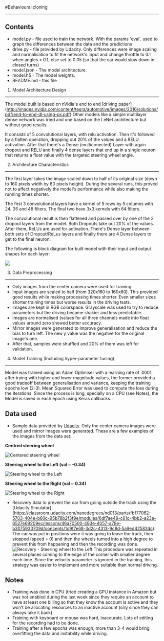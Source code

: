 #Behavioural cloning
******************

Contents
--------
- model.py - file used to train the network. With the params 'eval', used to graph the differences between the data and the predictions
- drive.py - file provided by Udacity. Only differences were image scaling and normalisation to fit the network's input and change throttle to 0.1 when angles < 0.1, else set to 0.05 
(so that the car would slow down in closed turns)
- model.json - The model architecture.
- model.h5 - The model weights.
- README.md - this file

1. Model Architecture Design
---------------------------
The model built is based on nVidia's end to end [driving paper] (http://images.nvidia.com/content/tegra/automotive/images/2016/solutions/pdf/end-to-end-dl-using-px.pdf) Other models like a simple multilayer dense network was tried and one based on the LeNet architecture but without good results.

It consists of 5 convolutional layers, with relu activation. Then it's followed by a flatten operation, dropping out 20% of the values and a RELU activation. After that there's a Dense (multiconected) Layer with again dropout and RELU and finally 4 dense layers that end up in a single neuron that returns a float value with the targeted steering wheel angle.

2. Architecture Characteristics
------------------------------
The first layer takes the image scaled down to half of its original size (down to 160 pixels width by 80 pixels height). During the several runs, this proved not to affect negatively the model's performance while also making the running times shorter.

The first 3 convolutional layers have a kernel of 5 rows by 5 columns with 24, 36 and 48 filters. The final two have 3x3 kernels with 64 filters.

The convolutional result is then flattened and passed over by one of the 2 dropout layers from the model.
Both Dropouts take out 20% of the values. After them, ReLUs are used for activation. There's Dense layer between both sets of Dropout/ReLus layers and finally there are 4 Dense layers to get to the final neuron.

The following is block diagram for built model with their input and output shapes for each layer:

![](readme_files/model.png)

3. Data Preprocessing
---------------------
- Only images from the center camera were used for training
- Input images are scaled to half (from 320x160 to 160x80). This provided good results while making processing times shorter. Even smaller sizes shorter training times but worse results in the driving tests.
- Images are kept in RGB colorspace. Grayscale was used to try to reduce parameters but the driving became shakier and less predictable.
- Images are normalised (values for all three channels made into float values around zero showed better accuracy.
- Mirror images were generated to improve generalisation and reduce the bias to turn left. The new y value was the negative for the original image's one.
- After that, samples were shuffled and 20% of them was left for validation.

4. Model Training (Including hyper-parameter tuning)
---------------------------------------------------
Model was trained using an Adam Optimiser with a learning rate of .0001, after trying with higher and lower magnitude values, the former provided a good tradeoff between generalisation and variance, keeping the training epochs low (2-3). Mean Squared Error was used to compute the loss during the iterations. Since the process is long, specially on a CPU (see Notes), the Model is saved in each epoch using Keras callbacks.

Data used
---------
- Sample data provided by [Udacity](https://d17h27t6h515a5.cloudfront.net/topher/2016/December/584f6edd_data/data.zip). Only the center camera images were used and mirror images were generated. 
These are a few examples of the images from the data set:

**Centred steering wheel**

![Centered steering wheel](readme_files/center.jpg)

**Steering wheel to the Left (val ~ -0.34)**

![Steering wheel to the Left](readme_files/left.jpg)

**Steering wheel to the Right (val ~ 0.34)**

![Steering wheel to the Right](readme_files/right.jpg)

- Recovery data to prevent the car from going outside the track using the [Udacity Simulator] (https://classroom.udacity.com/nanodegrees/nd013/parts/fbf77062-5703-404e-b60c-95b78b2f3f9e/modules/6df7ae49-c61c-4bb2-a23e-6527e69209ec/lessons/46a70500-493e-4057-a78e-b3075933709d/concepts/1c9f7e68-3d2c-4313-9c8d-5a9ed42583dc). The car was put in positions were it was going to leave the track, then stopped (speed = 0) and then the wheels turned into a high degree to prevent this from happening and then the recording was done.
![Recovery - Steering wheel to the Left](readme_files/sim.png)
This procedure was repeated in several places coming to the edge of the corner with smaller degree each time. Since the velocity parameter is ignored in the training, this strategy was easier to implement and more suitable than normal driving. 


Notes
-----
- Training was done in CPU (tried creating a GPU instance in Amazon but was not enabled during the last week since they require an account to have at least one billing so that
they know the account is active and they won't be allocating resources to an inactive account (silly since they can always take it back).
- Training with keyboard or mouse was hard, inaccurate. Lots of editing for the recording had to be done.
- Training after a few epochs was enough, more than 3-4 would bring overfitting the data and instability while driving.

